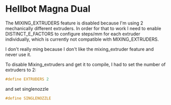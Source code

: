 # Hellbot Magna Dual

The MIXING_EXTRUDERS feature is disabled because I'm using 2 mechanically different extruders. In order for that to work I need to enable DISTINCT_E_FACTORS to configure steps/mm for each extruder individually, which is currently not compatible with MIXING_EXTRUDERS.

I don't really ming because I don't like the mixing_extruder feature and never use it.

To disable Mixing_extruders and get it to compile, I had to set the number of extruders to 2:
```C++
#define EXTRUDERS 2
```
and set singlenozzle
```C++
#define SINGLENOZZLE
```